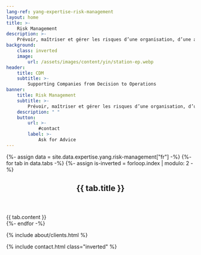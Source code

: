 ```yaml
---
lang-ref: yang-expertise-risk-management
layout: home
title: >-
    Risk Management
description: >-
    Prévoir, maîtriser et gérer les risques d’une organisation, d’une activité ou d’un projet et définir un plan de continuité d’activité PCA.
background:
    class: inverted
    image:
        url: /assets/images/content/yin/station-ep.webp
header:
    title: CDM
    subtitle: >-
        Supporting Companies from Decision to Operations
banner:
    title: Risk Management
    subtitle: >-
        Prévoir, maîtriser et gérer les risques d’une organisation, d’une activité ou d’un projet et définir un plan de continuité d’activité PCA
    description: " "
    button:
        url: >-
            #contact
        label: >-
            Ask for Advice
---
```


{%- assign data = site.data.expertise.yang.risk-management["fr"] -%}
{%- for tab in data.tabs -%}
{%- assign is-inverted = forloop.index | modulo: 2 -%}
<section id="{{ tab.id }}" {% if is-inverted == 0 %}class="inverted"{% endif %}>
    <header class="major">
        <h2>{{ tab.title }}</h2>
    </header>
    {{ tab.content }}
</section>
{%- endfor -%}

{% include about/clients.html %}

{% include contact.html class="inverted" %}
